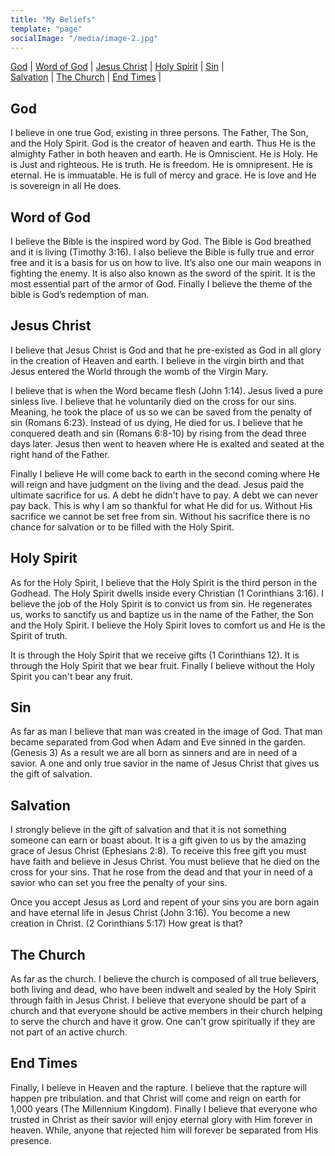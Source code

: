 ```yaml
---
title: "My Beliefs"
template: "page"
socialImage: "/media/image-2.jpg"
---
```


[God](#god) |
[Word of God](#word-of-god) |
[Jesus Christ](#jesus-christ) |
[Holy Spirit](#holy-spirit) |
[Sin](#sin) | <br />
[Salvation](#salvation) |
[The Church](#the-church) |
[End Times](#end-times) |

## God

I believe in one true God, existing in three persons. The Father, The Son, and the Holy
Spirit. God is the creator of heaven and earth. Thus He is the almighty Father in both
heaven and earth. He is Omniscient. He is Holy. He is Just and righteous. He is truth.
He is freedom. He is omnipresent. He is eternal. He is immuatable. He is full of mercy
and grace. He is love and He is sovereign in all He does. 

## Word of God

I believe the Bible is the inspired word by God. The Bible is God breathed and it is living
(Timothy 3:16). I also believe the Bible is fully true and error free and it is a basis for us
on how to live. It’s also one our main weapons in fighting the enemy. It is also also
known as the sword of the spirit. It is the most essential part of the armor of God. Finally
I believe the theme of the bible is God’s redemption of man.

## Jesus Christ
I believe that Jesus Christ is God and that he pre-existed as God in all glory in the
creation of Heaven and earth. I believe in the virgin birth and that Jesus entered the World through the womb of
the Virgin Mary. 

I believe that is when the Word became flesh (John 1:14). Jesus lived a
pure sinless live. I believe that he voluntarily died on the cross for our sins. Meaning, he
took the place of us so we can be saved from the penalty of sin (Romans 6:23). Instead
of us dying, He died for us. I believe that he conquered death and sin (Romans 6:8-10)
by rising from the dead three days later. Jesus then went to heaven where He is exalted
and seated at the right hand of the Father. 

Finally I believe He will come back to earth in the second coming
where He will reign and have judgment on the living and the dead. Jesus paid the
ultimate sacrifice for us. A debt he didn’t have to pay. A debt we can never pay back.
This is why I am so thankful for what He did for us. Without His sacrifice we cannot be
set free from sin. Without his sacrifice there is no chance for salvation or to be filled with
the Holy Spirit.

## Holy Spirit

As for the Holy Spirit, I believe that the Holy Spirit is the third person in the Godhead.
The Holy Spirit dwells inside every Christian (1 Corinthians 3:16). I believe the job of the
Holy Spirit is to convict us from sin. He regenerates us, works to sanctify us and baptize
us in the name of the Father, the Son and the Holy Spirit. I believe the Holy Spirit loves to comfort us and He is the Spirit of truth. 

It is through the Holy Spirit that we
receive gifts (1 Corinthians 12). It is through the Holy Spirit that we bear fruit. Finally I
believe without the Holy Spirit you can't bear any fruit. 

## Sin

As far as man I believe that man was created in the image of God. That man became
separated from God when Adam and Eve sinned in the garden.(Genesis 3) As a result
we are all born as sinners and are in need of a savior. A one and only true savior in the
name of Jesus Christ that gives us the gift of salvation.

## Salvation

I strongly believe in the gift of salvation and that it is not something someone can earn
or boast about. It is a gift given to us by the amazing grace of Jesus Christ (Ephesians
2:8). To receive this free gift you must have faith and believe in Jesus Christ. You must
believe that he died on the cross for your sins. That he rose from the dead and that your
in need of a savior who can set you free the penalty of your sins. 

Once you accept Jesus
as Lord and repent of your sins you are born again and have eternal life in Jesus Christ
(John 3:16). You become a new creation in Christ. (2 Corinthians 5:17) How great is
that?

## The Church

As far as the church. I believe the church is composed of all true believers, both living
and dead, who have been indwelt and sealed by the Holy Spirit through faith in Jesus
Christ. I believe that everyone should be part of a church and that everyone should be
active members in their church helping to serve the church and have it grow. One can't
grow spiritually if they are not part of an active church.

## End Times

Finally, I believe in Heaven and the rapture. I believe that the rapture will happen pre
tribulation. and that Christ will come and reign on earth for 1,000 years (The Millennium
Kingdom). Finally I believe that everyone who trusted in Christ as their savior will enjoy
eternal glory with Him forever in heaven. While, anyone that rejected him will forever be
separated from His presence.
